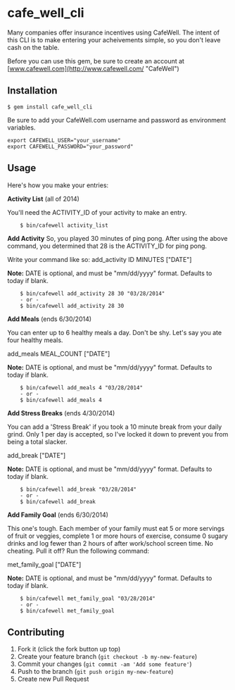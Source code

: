 # cafe_well_cli

Many companies offer insurance incentives using CafeWell.  The intent of this
CLI is to make entering your acheivements simple, so you don't leave cash
on the table.

Before you can use this gem, be sure to create an account at [www.cafewell.com](http://www.cafewell.com/ "CafeWell")

## Installation

    $ gem install cafe_well_cli

Be sure to add your CafeWell.com username and password as environment variables.
``` .bashrc
export CAFEWELL_USER="your_username"
export CAFEWELL_PASSWORD="your_password"
```

## Usage

Here's how you make your entries:

**Activity List** (all of 2014)

You'll need the ACTIVITY_ID of your activity to make an entry.
``` console
    $ bin/cafewell activity_list
```
**Add Activity** So, you played 30 minutes of ping pong.  After using the above command, you determined that 28 is the ACTIVITY_ID for ping pong.

Write your command like so:  add_activity ID MINUTES ["DATE"]

**Note:** DATE is optional, and must be "mm/dd/yyyy" format.  Defaults to today if blank.
``` console
    $ bin/cafewell add_activity 28 30 "03/28/2014"
    - or -
    $ bin/cafewell add_activity 28 30
```

**Add Meals** (ends 6/30/2014)

You can enter up to 6 healthy meals a day.  Don't be shy.  Let's say you ate four healthy meals.

add_meals MEAL_COUNT ["DATE"]

**Note:** DATE is optional, and must be "mm/dd/yyyy" format.  Defaults to today if blank.
``` console
    $ bin/cafewell add_meals 4 "03/28/2014"
    - or -
    $ bin/cafewell add_meals 4
```

**Add Stress Breaks** (ends 4/30/2014)

You can add a 'Stress Break' if you took a 10 minute break from your daily grind.  Only 1 per day is accepted, so I've locked it down to prevent you from being a total slacker.

add_break ["DATE"]

**Note:** DATE is optional, and must be "mm/dd/yyyy" format.  Defaults to today if blank.
``` console
    $ bin/cafewell add_break "03/28/2014"
    - or -
    $ bin/cafewell add_break
```

**Add Family Goal** (ends 6/30/2014)

This one's tough.  Each member of your family must eat 5 or more servings of fruit or veggies, complete 1 or more hours of exercise, consume 0 sugary drinks and log fewer than 2 hours of after work/school screen time.  No cheating.  Pull it off?  Run the following command:

met_family_goal ["DATE"]

**Note:** DATE is optional, and must be "mm/dd/yyyy" format.  Defaults to today if blank.
``` console
    $ bin/cafewell met_family_goal "03/28/2014"
    - or -
    $ bin/cafewell met_family_goal
```

## Contributing

1. Fork it (click the fork button up top)
2. Create your feature branch (`git checkout -b my-new-feature`)
3. Commit your changes (`git commit -am 'Add some feature'`)
4. Push to the branch (`git push origin my-new-feature`)
5. Create new Pull Request
